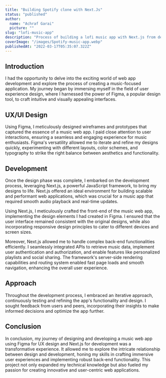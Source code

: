 ```yaml
---
title: "Building Spotify clone with Next.Js"
status: "published"
author:
  name: "Achraf Garai"
  picture: ""
slug: "lofi-music-app"
description: "Process of building a lofi music app with Next.js from design to deployment"
coverImage: "/images/Spotify-music-app.webp"
publishedAt: "2022-03-17T05:35:07.322Z"
---
```


## Introduction

I had the opportunity to delve into the exciting world of web app development and explore the process of creating a music-focused application. My journey began by immersing myself in the field of user experience design, where I harnessed the power of Figma, a popular design tool, to craft intuitive and visually appealing interfaces.

## UX/UI Design

Using Figma, I meticulously designed wireframes and prototypes that captured the essence of a music web app. I paid close attention to user interactions, ensuring a seamless and engaging experience for music enthusiasts. Figma's versatility allowed me to iterate and refine my designs quickly, experimenting with different layouts, color schemes, and typography to strike the right balance between aesthetics and functionality.

## Development

Once the design phase was complete, I embarked on the development process, leveraging Next.js, a powerful JavaScript framework, to bring my designs to life. Next.js offered an ideal environment for building scalable and performant web applications, which was crucial for a music app that required smooth audio playback and real-time updates.

Using Next.js, I meticulously crafted the front-end of the music web app, implementing the design elements I had created in Figma. I ensured that the user interface remained consistent with the original designs, while also incorporating responsive design principles to cater to different devices and screen sizes.

Moreover, Next.js allowed me to handle complex back-end functionalities efficiently. I seamlessly integrated APIs to retrieve music data, implement user authentication and authorization, and enable features like personalized playlists and social sharing. The framework's server-side rendering capabilities and routing system enabled fast page loads and smooth navigation, enhancing the overall user experience.

## Approach

Throughout the development process, I embraced an iterative approach, continuously testing and refining the app's functionality and design. I sought feedback from users and peers, incorporating their insights to make informed decisions and optimize the app further.

## Conclusion

In conclusion, my journey of designing and developing a music web app using Figma for UX design and Next.js for development was a transformative experience. It allowed me to explore the intricate relationship between design and development, honing my skills in crafting immersive user experiences and implementing robust back-end functionality. This project not only expanded my technical knowledge but also fueled my passion for creating innovative and user-centric web applications.
